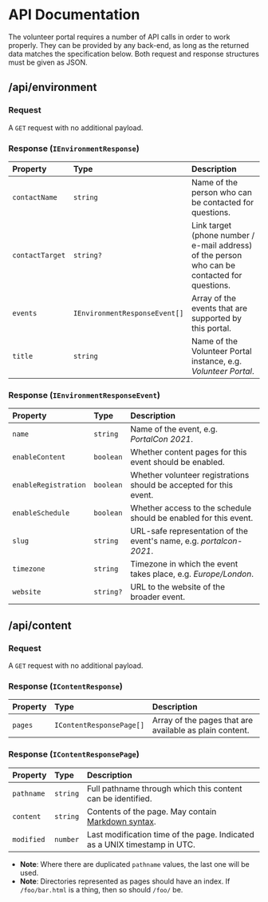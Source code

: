 # API Documentation
The volunteer portal requires a number of API calls in order to work properly. They can be provided
by any back-end, as long as the returned data matches the specification below. Both request and
response structures must be given as JSON.

## /api/environment

### Request
A `GET` request with no additional payload.

### Response (`IEnvironmentResponse`)
| Property         | Type      | Description |
| :---             | :---      | :--- |
| `contactName`    | `string`  | Name of the person who can be contacted for questions. |
| `contactTarget`  | `string?` | Link target (phone number / e-mail address) of the person who can be contacted for questions. |
| `events`         | `IEnvironmentResponseEvent[]` | Array of the events that are supported by this portal. |
| `title`          | `string`  | Name of the Volunteer Portal instance, e.g. _Volunteer Portal_. |

### Response (`IEnvironmentResponseEvent`)
| Property             | Type      | Description |
| :---                 | :---      | :--- |
| `name`               | `string`  | Name of the event, e.g. _PortalCon 2021_. |
| `enableContent`      | `boolean` | Whether content pages for this event should be enabled. |
| `enableRegistration` | `boolean` | Whether volunteer registrations should be accepted for this event. |
| `enableSchedule`     | `boolean` | Whether access to the schedule should be enabled for this event. |
| `slug`               | `string`  | URL-safe representation of the event's name, e.g. _portalcon-2021_. |
| `timezone`           | `string`  | Timezone in which the event takes place, e.g. _Europe/London_. |
| `website`            | `string?` | URL to the website of the broader event. |

## /api/content

### Request
A `GET` request with no additional payload.

### Response (`IContentResponse`)
| Property         | Type      | Description |
| :---             | :---      | :--- |
| `pages`          | `IContentResponsePage[]` | Array of the pages that are available as plain content. |

### Response (`IContentResponsePage`)
| Property         | Type      | Description |
| :---             | :---      | :--- |
| `pathname`       | `string` | Full pathname through which this content can be identified. |
| `content`        | `string` | Contents of the page. May contain [Markdown syntax](https://github.com/adam-p/markdown-here/wiki/Markdown-Cheatsheet). |
| `modified`       | `number` | Last modification time of the page. Indicated as a UNIX timestamp in UTC. |

  * **Note**: Where there are duplicated `pathname` values, the last one will be used.
  * **Note**: Directories represented as pages should have an index. If `/foo/bar.html` is a thing, then so should `/foo/` be.
